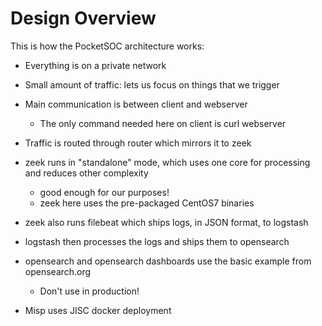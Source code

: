 # Design Overview

This is how the PocketSOC architecture works:

- Everything is on a private network
- Small amount of traffic: lets us focus on things that we trigger
- Main communication is between client and webserver
    - The only command needed here on client is curl webserver

- Traffic is routed through router which mirrors it to zeek
- zeek runs in "standalone" mode, which uses one core for processing and reduces other complexity
    - good enough for our purposes!
    - zeek here uses the pre-packaged CentOS7 binaries
- zeek also runs filebeat which ships logs, in JSON format, to logstash

- logstash then processes the logs and ships them to opensearch

- opensearch and opensearch dashboards use the basic example from opensearch.org
    - Don't use in production!
- Misp uses JISC docker deployment
